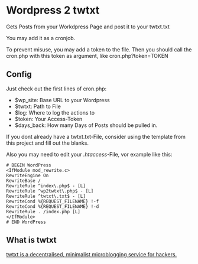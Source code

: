 # Wordpress 2 twtxt

Gets Posts from your Workdpress Page and post it to your twtxt.txt

You may add it as a cronjob.

To prevent misuse, you may add a token to the file. Then you should call the cron.php with this token as argument, like cron.php?token=TOKEN

## Config

Just check out the first lines of cron.php:

- $wp_site: Base URL to your Wordpress
- $twtxt: Path to File
- $log: Where to log the actions to
- $token: Your Access-Token
- $days_back: How many Days of Posts should be pulled in.

If you dont already have a twtxt.txt-File, consider using the template from this project and fill out the blanks.

Also you may need to edit your _.htaccess_-File, vor example like this:

    # BEGIN WordPress
    <IfModule mod_rewrite.c>
    RewriteEngine On
    RewriteBase /
    RewriteRule ^index\.php$ - [L]
    RewriteRule ^wp2twtxt\.php$ - [L]
    RewriteRule ^twtxt\.txt$ - [L]
    RewriteCond %{REQUEST_FILENAME} !-f
    RewriteCond %{REQUEST_FILENAME} !-d
    RewriteRule . /index.php [L]
    </IfModule>
    # END WordPress

## What is twtxt

[twtxt is a decentralised, minimalist microblogging service for hackers.](https://github.com/buckket/twtxt)
